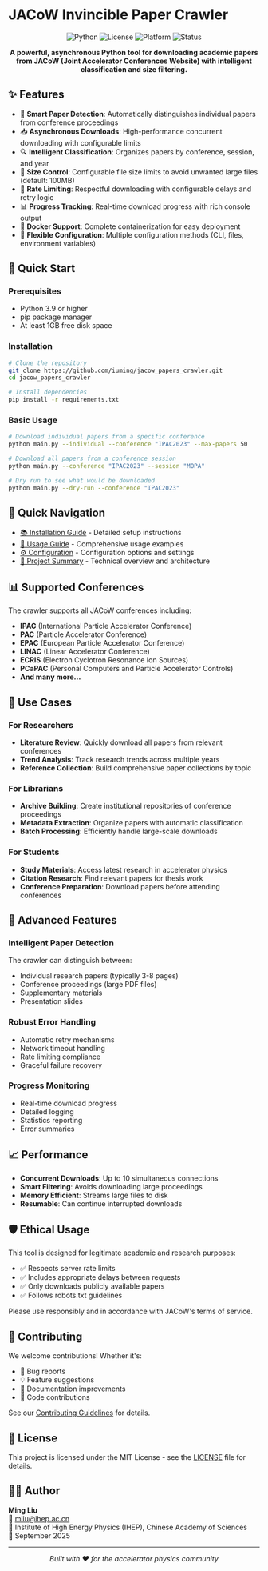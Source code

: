 # JACoW Invincible Paper Crawler

<div align="center">

![Python](https://img.shields.io/badge/Python-3.9+-blue.svg)
![License](https://img.shields.io/badge/License-MIT-green.svg)
![Platform](https://img.shields.io/badge/Platform-Windows%20%7C%20Linux%20%7C%20macOS-lightgrey.svg)
![Status](https://img.shields.io/badge/Status-Production%20Ready-brightgreen.svg)

**A powerful, asynchronous Python tool for downloading academic papers from JACoW (Joint Accelerator Conferences Website) with intelligent classification and size filtering.**

</div>

## ✨ Features

- 🎯 **Smart Paper Detection**: Automatically distinguishes individual papers from conference proceedings
- 📥 **Asynchronous Downloads**: High-performance concurrent downloading with configurable limits
- 🔍 **Intelligent Classification**: Organizes papers by conference, session, and year
- 💾 **Size Control**: Configurable file size limits to avoid unwanted large files (default: 100MB)
- 🚦 **Rate Limiting**: Respectful downloading with configurable delays and retry logic
- 📊 **Progress Tracking**: Real-time download progress with rich console output
- 🐳 **Docker Support**: Complete containerization for easy deployment
- 🔧 **Flexible Configuration**: Multiple configuration methods (CLI, files, environment variables)

## 🚀 Quick Start

### Prerequisites

- Python 3.9 or higher
- pip package manager
- At least 1GB free disk space

### Installation

```bash
# Clone the repository
git clone https://github.com/iuming/jacow_papers_crawler.git
cd jacow_papers_crawler

# Install dependencies
pip install -r requirements.txt
```

### Basic Usage

```bash
# Download individual papers from a specific conference
python main.py --individual --conference "IPAC2023" --max-papers 50

# Download all papers from a conference session
python main.py --conference "IPAC2023" --session "MOPA"

# Dry run to see what would be downloaded
python main.py --dry-run --conference "IPAC2023"
```

## 📖 Quick Navigation

- [📚 Installation Guide](installation.md) - Detailed setup instructions
- [🔧 Usage Guide](usage.md) - Comprehensive usage examples
- [⚙️ Configuration](configuration.md) - Configuration options and settings
- [📝 Project Summary](PROJECT_SUMMARY.md) - Technical overview and architecture

## 📊 Supported Conferences

The crawler supports all JACoW conferences including:

- **IPAC** (International Particle Accelerator Conference)
- **PAC** (Particle Accelerator Conference)
- **EPAC** (European Particle Accelerator Conference)
- **LINAC** (Linear Accelerator Conference)
- **ECRIS** (Electron Cyclotron Resonance Ion Sources)
- **PCaPAC** (Personal Computers and Particle Accelerator Controls)
- **And many more...**

## 🎯 Use Cases

### For Researchers
- **Literature Review**: Quickly download all papers from relevant conferences
- **Trend Analysis**: Track research trends across multiple years
- **Reference Collection**: Build comprehensive paper collections by topic

### For Librarians
- **Archive Building**: Create institutional repositories of conference proceedings
- **Metadata Extraction**: Organize papers with automatic classification
- **Batch Processing**: Efficiently handle large-scale downloads

### For Students
- **Study Materials**: Access latest research in accelerator physics
- **Citation Research**: Find relevant papers for thesis work
- **Conference Preparation**: Download papers before attending conferences

## 🔧 Advanced Features

### Intelligent Paper Detection
The crawler can distinguish between:
- Individual research papers (typically 3-8 pages)
- Conference proceedings (large PDF files)
- Supplementary materials
- Presentation slides

### Robust Error Handling
- Automatic retry mechanisms
- Network timeout handling
- Rate limiting compliance
- Graceful failure recovery

### Progress Monitoring
- Real-time download progress
- Detailed logging
- Statistics reporting
- Error summaries

## 📈 Performance

- **Concurrent Downloads**: Up to 10 simultaneous connections
- **Smart Filtering**: Avoids downloading large proceedings
- **Memory Efficient**: Streams large files to disk
- **Resumable**: Can continue interrupted downloads

## 🛡️ Ethical Usage

This tool is designed for legitimate academic and research purposes:

- ✅ Respects server rate limits
- ✅ Includes appropriate delays between requests
- ✅ Only downloads publicly available papers
- ✅ Follows robots.txt guidelines

Please use responsibly and in accordance with JACoW's terms of service.

## 🤝 Contributing

We welcome contributions! Whether it's:

- 🐛 Bug reports
- 💡 Feature suggestions
- 📝 Documentation improvements
- 🔧 Code contributions

See our [Contributing Guidelines](CONTRIBUTING.md) for details.

## 📄 License

This project is licensed under the MIT License - see the [LICENSE](../LICENSE) file for details.

## 👨‍💻 Author

**Ming Liu**  
📧 mliu@ihep.ac.cn  
🏢 Institute of High Energy Physics (IHEP), Chinese Academy of Sciences  
📅 September 2025

---

<div align="center">
<em>Built with ❤️ for the accelerator physics community</em>
</div>
